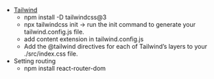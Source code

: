 
- [Tailwind](https://tailwindcss.com/docs/installation/framework-guides)
  - npm install -D tailwindcss@3
  - npx tailwindcss init -> run the init command to generate your tailwind.config.js file.
  - add content extension in tailwind.config.js
  - Add the @tailwind directives for each of Tailwind’s layers to your ./src/index.css file.
- Setting routing
  - npm install react-router-dom